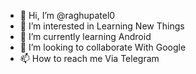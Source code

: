- 👋 Hi, I’m @raghupatel0
- 👀 I’m interested in Learning New Things
- 🌱 I’m currently learning Android
- 💞️ I’m looking to collaborate With Google
- 📫 How to reach me Via Telegram

<!---
raghupatel0/raghupatel0 is a ✨ special ✨ repository because its `README.md` (this file) appears on your GitHub profile.
You can click the Preview link to take a look at your changes.
--->
